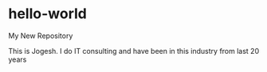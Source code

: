 # hello-world
My New Repository

This is Jogesh. I do IT consulting and have been in this industry from last 20 years

